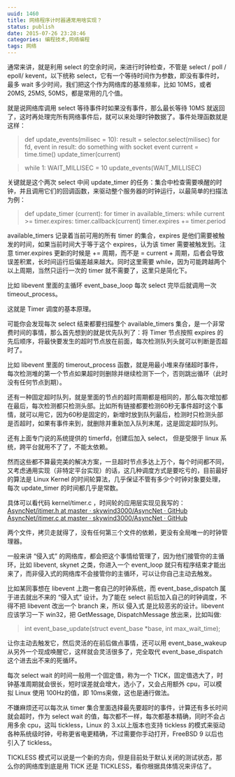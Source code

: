 ```yaml
---
uuid: 1460
title: 网络程序计时器通常用啥实现？
status: publish
date: 2015-07-26 23:28:46
categories: 编程技术,网络编程
tags: 网络
---
```

通常来讲，就是利用 select 的空余时间，来进行时钟检查，不管是 select / poll / epoll/ kevent，以下统称 select，它有一个等待时间作为参数，即没有事件时，最多 wait 多少时间，我们把这个作为网络库的基准频率，比如 10MS，或者 20MS, 25MS, 50MS，都是常用的几个值。

就是说网络库调用 select 等待事件时如果没有事件，那么最长等待 10MS 就返回了，这时再处理完所有网络事件后，就可以来处理时钟数据了。事件处理函数就是这样：

> def update_events(milisec = 10):
result = selector.select(milisec)
for fd, event in result:
do something with socket event
current = time.time()
update_timer(current)

>

> while 1:
WAIT_MILLISEC = 10
update_events(WAIT_MILLISEC)

关键就是这个两次 select 中间 update_timer 的任务：集合中检查需要唤醒的时钟，并且调用它们的回调函数，来驱动整个服务器的时钟运行，以最简单的扫描法为例：

> def update_timer (current):
for timer in available_timers:
while current >= timer.expires:
timer.callback(current)
timer.expires += timer.period

available_timers 记录着当前可用的所有 timer 的集合，expires 是他们需要被触发的时间，如果当前时间大于等于这个 expires，认为该 timer 需要被触发到。注意 timer.expires 更新的时候是 += 周期，而不是 = current + 周期，后者会导致误差积累，长时间运行后偏差越来越大。同时这里需要
while，因为可能跨越两个以上周期，当然只运行一次的 timer 就不需要了，这里只是简化下。

比如 libevent 里面的主循环 event_base_loop 每次 select 完毕后就调用一次 timeout_process。

这就是 Timer 调度的基本原理。

可能你会发现每次 select 结束都要扫描整个 available_timers 集合，是一个非常费时间的事情，那么首先想到的就是优先队列了：将 Timer 节点按照 expires 的先后顺序，将最快要发生的超时节点放在前面，每次检测队列头就可以判断是否超时了。

比如 libevent 里面的 timerout_process 函数，就是用最小堆来存储超时事件，每次检测堆的第一个节点如果超时则删除并继续检测下一个，否则跳出循环（此时没有任何节点到期）。

还有一种固定超时队列，就是里面的节点的超时周期都是相同的，那么每次增加都在最后，每次检测都只检测头部。比如所有链接都要检测60秒无事件超时这个事情，就可以用它，因为60秒是固定的，新增时放到队列最后，检测时只检测头部是否超时，如果有事件来到，就删除并重新加入队列末尾，这是固定超时队列。

还有上面专门说的系统提供的 timerfd，创建后加入 select， 但是受限于 linux 系统，跨平台就用不了了，不能太依赖。

然而这些都不算最完美的解决方案，一旦超时节点多达上万个，每个时间都不同，又考虑通用实现（非特定平台实现）的话，这几种调度方式是要吃亏的，目前最好的算法是 Linux Kernel 的时间轮算法，几乎保证不管有多少个时钟对象要处理，每次 update_timer 的时间都几乎是常数。

具体可以看代码 kernel/timer.c ，时间轮的应用层实现见我写的：
[AsyncNet/itimer.h at master · skywind3000/AsyncNet · GitHub](https://github.com/skywind3000/AsyncNet/blob/master/system/itimer.h)
[AsyncNet/itimer.c at master · skywind3000/AsyncNet · GitHub](https://github.com/skywind3000/AsyncNet/blob/master/system/itimer.c)

两个文件，拷贝走就得了，没有任何第三个文件的依赖，更没有全局唯一的时钟管理器。

一般来讲 “侵入式” 的网络库，都会把这个事情给管理了，因为他们接管你的主循环，比如 libevent, skynet 之类，你进入一个 event_loop 就只有程序结束才能出来了，而非侵入式的网络库不会接管你的主循环，可以让你自己主动去触发。

比如某同事想在 libevent 上跑一套自己的时钟系统，而 event_base_dispatch 属于进去就出不来的 “侵入式” 设计。为了能在 select 前后加入自己的时钟调度，不得不把 libevent 改出一个 branch 来，所以 侵入式 是比较恶劣的设计。libevent 应该学习一下 win32，把 GetMessage, DispatchMessage 放出来，比如叫做:

> int event_base_update(struct event_base *base, int max_wait_time);

让你主动去触发它，然后灵活的在前后做点事情，还可以用 event_base_wakeup 从另外一个现成唤醒它，这样就会灵活很多了，完全取代 event_base_dispatch 这个进去出不来的死循环。

每次 select wait 的时间一般用一个固定值，称为一个 TICK，固定值选大了，时钟基准周期就会很长，短时误差就会增大，选小了，又会占用额外 cpu，可以模拟 Linux 使用 100Hz的值，即 10ms来做，这也是通行做法。

不嫌麻烦还可以每次从 timer 集合里面选择最先要超时的事件，计算还有多长时间就会超时，作为 select wait 的值，每次都不一样，每次都基本精确，同时不会占用多余 cpu，这叫 tickless，Linux 的 3.x以上版本也支持 tickless 的模式来驱动各种系统级时钟，号称更省电更精确，不过需要你手动打开，FreeBSD 9 以后也引入了 tickless。

TICKLESS 模式可以说是一个新的方向，但是目前处于默认关闭的测试状态，那么你的网络库到底是用 TICK 还是 TICKLESS，看你根据具体情况来评估了。

